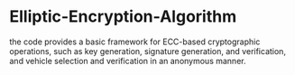 # Elliptic-Encryption-Algorithm
 the code provides a basic framework for ECC-based cryptographic operations, such as key generation, signature generation, and verification, and vehicle selection and verification in an anonymous manner.
